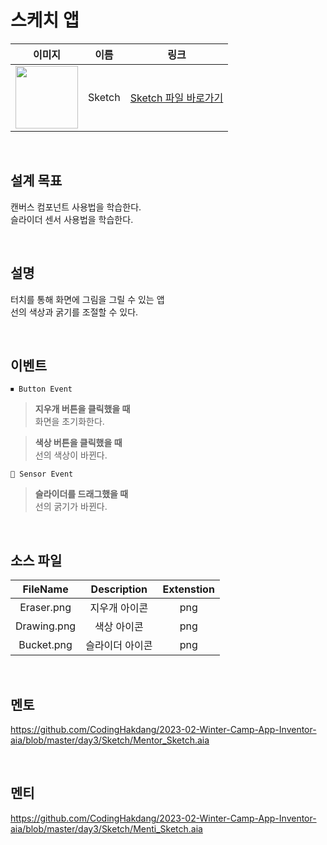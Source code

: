 # 스케치 앱

|                                                            이미지                                                             |    이름    |             링크              |
| :---------------------------------------------------------------------------------------------------------------------------: | :--------: | :---------------------------: |
| <img src="https://user-images.githubusercontent.com/110290146/222441196-8d3db61c-85fd-4707-872f-6db9d270df49.png" width="100"> | Sketch | [Sketch 파일 바로가기](https://github.com/CodingHakdang/2023-02-Winter-Camp-App-Inventor-aia/tree/master/day3/Sketch) |

<br>

## 설계 목표

캔버스 컴포넌트 사용법을 학습한다. \
슬라이더 센서 사용법을 학습한다.

<br>

## 설명 

터치를 통해 화면에 그림을 그릴 수 있는 앱 \
선의 색상과 굵기를 조절할 수 있다.

<br>

## 이벤트 

```
⏹ Button Event
```

> **지우개 버튼을 클릭했을 때**\
> 화면을 초기화한다.

> **색상 버튼을 클릭했을 때**\
> 선의 색상이 바뀐다.

```
📡 Sensor Event
```

> **슬라이더를 드래그했을 때**\
> 선의 굵기가 바뀐다.

<br>

## 소스 파일

|      FileName      |   Description  | Extenstion |
| :----------------: |   :---------:  | :--------: |
|     Eraser.png     |  지우개 아이콘  |    png     |
|     Drawing.png    |   색상 아이콘   |    png     |
|     Bucket.png     | 슬라이더 아이콘 |    png     |

<br>

## 멘토 

https://github.com/CodingHakdang/2023-02-Winter-Camp-App-Inventor-aia/blob/master/day3/Sketch/Mentor_Sketch.aia

<br>

## 멘티 

https://github.com/CodingHakdang/2023-02-Winter-Camp-App-Inventor-aia/blob/master/day3/Sketch/Menti_Sketch.aia
